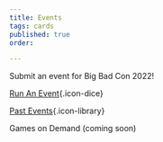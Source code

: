 ```yaml
---
title: Events
tags: cards
published: true
order: 

---
```

Submit an event for Big Bad Con 2022!

[Run An Event](/run-an-event){.icon-dice}

[Past Events](/past-events){.icon-library}

Games on Demand (coming soon)
